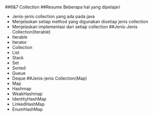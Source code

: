 ##6&7 Collection
##Resume
Beberapa hal yang dipelajari 
- Jenis-jenis collection yang ada pada java
- Menjelaskan setiap method yang digunakan disetiap jenis collection
- Menjelaskan implementasi dari setiap collection
##Jenis-Jenis Collection(Iterable)
- Iterable
- Iterator
- Collection
- List
- Stack
- Set
- Sorted
- Queue
- Deque
##Jenis-jenis Collection(Map)
- Map
- Hashmap
- WeakHashmap
- IdentityHashMap
- LinkedHashMap
- EnumHashMap